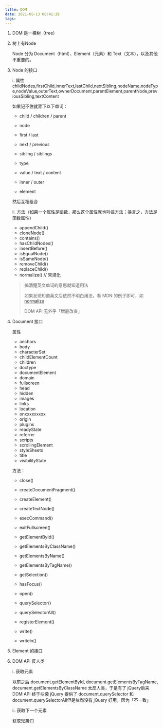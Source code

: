 ```yaml
---
title: DOM
date: 2021-06-13 08:41:29
tags:
---
```


1. DOM 是一棵树（tree）

2. 树上有Node

   Node 分为 Document（html）、Element（元素）和 Text（文本），以及其他不重要的。

3. Node 的接口

   i. 属性childNodes,firstChild,innerText,lastChild,nextSibling,nodeName,nodeType,nodeValue,outerText,ownerDocument,parentElement,parentNode,previousSibling,textContent

   如果记不住就背下以下单词：

   - child / children / parent

   - node

   - first / last

   - next / previous

   - sibling / siblings

   - type

   - value / text / content

   - inner / outer

   - element

   然后互相组合

   ii. 方法（如果一个属性是函数，那么这个属性就也叫做方法；换言之，方法是函数属性）

   - appendChild()
   - cloneNode()
   - contains()
   - hasChildNodes()
   - insertBefore()
   - isEqualNode()
   - isSameNode()
   - removeChild()
   - replaceChild()
   - normalize() // 常规化

   > 搞清楚英文单词的意思就知道用法
   >
   > 如果发现知道英文后依然不明白用法，看 MDN 的例子即可，如 [normalize](https://developer.mozilla.org/en-US/docs/Web/API/Node/normalize)
   >
   > DOM APi 无外乎「增删改查」

4. Document 接口

   属性

   - anchors
   - body
   - characterSet
   - childElementCount
   - children
   - doctype
   - documentElement
   - domain
   - fullscreen
   - head
   - hidden
   - images
   - links
   - location
   - onxxxxxxxxx
   - origin
   - plugins
   - readyState
   - referrer
   - scripts
   - scrollingElement
   - styleSheets
   - title
   - visibilityState

   方法：

   - close()

   - createDocumentFragment()

   - createElement()

   - createTextNode()

   - execCommand()

   - exitFullscreen()

   - getElementById()

   - getElementsByClassName()

   - getElementsByName()

   - getElementsByTagName()

   - getSelection()

   - hasFocus()

   - open()

   - querySelector()

   - querySelectorAll()

   - registerElement()

   - write()

   - writeln()

5. Element 的接口

6. DOM API 反人类

   i. 获取元素

   以前之后 document.getElementById, document.getElementsByTagName, document.getElementsByClassName
   太反人类，于是有了 jQuery后来 DOM API 终于抄袭 jQuery 提供了 document.querySelector 和 document.querySelectorAll但是依然没有 jQuery 好用，因为「不一致」

   ii. 获取下一个元素

   获取兄弟们
